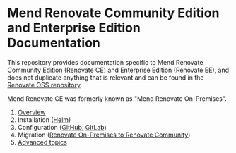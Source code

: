# Mend Renovate Community Edition and Enterprise Edition Documentation

This repository provides documentation specific to Mend Renovate Community Edition (Renovate CE) and Enterprise Edition (Renovate EE), and does not duplicate anything that is relevant and can be found in the [Renovate OSS repository](https://github.com/renovatebot/renovate).

Mend Renovate CE was formerly known as "Mend Renovate On-Premises".

1. [Overview](./overview.md)
1. Installation ([Helm](./installation-helm.md))
1. Configuration ([GitHub](./configuration-github.md), [GitLab](./configuration-gitlab.md))
1. Migration ([Renovate On-Premises to Renovate Community](./migrating-to-renovate-ce.md))
1. [Advanced topics](./advanced.md)
